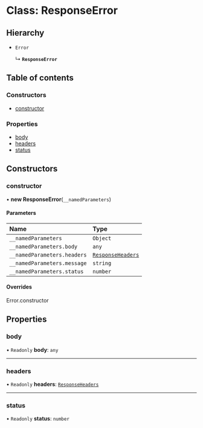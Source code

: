 # Class: ResponseError

## Hierarchy

- `Error`

  ↳ **`ResponseError`**

## Table of contents

### Constructors

- [constructor](ResponseError.md#constructor)

### Properties

- [body](ResponseError.md#body)
- [headers](ResponseError.md#headers)
- [status](ResponseError.md#status)

## Constructors

### constructor

• **new ResponseError**(`__namedParameters`)

#### Parameters

| Name | Type |
| :------ | :------ |
| `__namedParameters` | `Object` |
| `__namedParameters.body` | `any` |
| `__namedParameters.headers` | [`ResponseHeaders`](../modules.md#responseheaders) |
| `__namedParameters.message` | `string` |
| `__namedParameters.status` | `number` |

#### Overrides

Error.constructor

## Properties

### body

• `Readonly` **body**: `any`

___

### headers

• `Readonly` **headers**: [`ResponseHeaders`](../modules.md#responseheaders)

___

### status

• `Readonly` **status**: `number`
